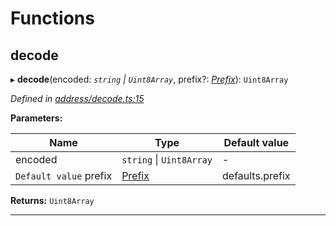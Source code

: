 

# Functions

<a id="decode"></a>

##  decode

▸ **decode**(encoded: *`string` \| `Uint8Array`*, prefix?: *[Prefix](_address_types_.md#prefix)*): `Uint8Array`

*Defined in [address/decode.ts:15](https://github.com/polkadot-js/common/blob/5dc8e87/packages/keyring/src/address/decode.ts#L15)*

**Parameters:**

| Name | Type | Default value |
| ------ | ------ | ------ |
| encoded | `string` \| `Uint8Array` | - |
| `Default value` prefix | [Prefix](_address_types_.md#prefix) |  defaults.prefix |

**Returns:** `Uint8Array`

___

